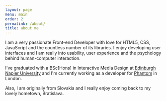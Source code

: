 ```yaml
---
layout: page
menu: main
order: 2
permalink: /about/
title: about me
---
```


I am a very passionate Front-end Developer with love for HTML5, CSS, JavaScript and the countless number of its libraries. I enjoy developing user interfaces and I am really into usability, user experience and the psychology behind human-computer interaction.

I've graduated with a BSc[Hons] in Interactive Media Design at [Edinburgh Napier University](http://www.napier.ac.uk/) and I'm currently working as a developer for [Phantom](http://phantom.land) in London.

Also, I am originally from Slovakia and I really enjoy coming back to my lovely hometown, Bratislava.